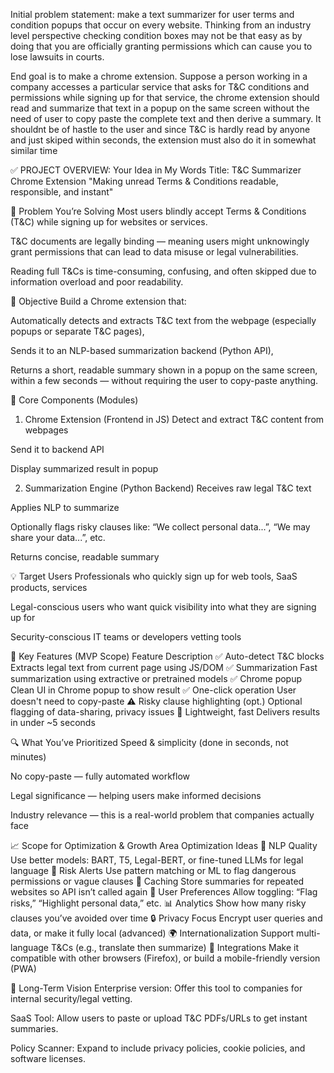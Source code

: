 Initial problem statement:
make a text summarizer for user terms and condition popups that occur on every website. Thinking from an industry level perspective checking condition boxes may not be that easy as by doing that you are officially granting permissions which can cause you to lose lawsuits in courts.

End goal is to make a chrome extension. Suppose a person working in a company accesses a particular service that asks for T&C conditions and permissions while signing up for that service, the chrome extension should read and summarize that text in a popup on the same screen without the need of user to copy paste the complete text and then derive a summary. It shouldnt be of hastle to the user and since T&C is hardly read by anyone and just skiped within seconds, the extension must also do it in somewhat similar time

✅ PROJECT OVERVIEW: Your Idea in My Words
Title:
T&C Summarizer Chrome Extension
"Making unread Terms & Conditions readable, responsible, and instant"

🧠 Problem You’re Solving
Most users blindly accept Terms & Conditions (T&C) while signing up for websites or services.

T&C documents are legally binding — meaning users might unknowingly grant permissions that can lead to data misuse or legal vulnerabilities.

Reading full T&Cs is time-consuming, confusing, and often skipped due to information overload and poor readability.

🎯 Objective
Build a Chrome extension that:

Automatically detects and extracts T&C text from the webpage (especially popups or separate T&C pages),

Sends it to an NLP-based summarization backend (Python API),

Returns a short, readable summary shown in a popup on the same screen, within a few seconds — without requiring the user to copy-paste anything.

🔩 Core Components (Modules)
1. Chrome Extension (Frontend in JS)
Detect and extract T&C content from webpages

Send it to backend API

Display summarized result in popup

2. Summarization Engine (Python Backend)
Receives raw legal T&C text

Applies NLP to summarize

Optionally flags risky clauses like: “We collect personal data...”, “We may share your data...”, etc.

Returns concise, readable summary

💡 Target Users
Professionals who quickly sign up for web tools, SaaS products, services

Legal-conscious users who want quick visibility into what they are signing up for

Security-conscious IT teams or developers vetting tools

🚀 Key Features (MVP Scope)
Feature	Description
✅ Auto-detect T&C blocks	Extracts legal text from current page using JS/DOM
✅ Summarization	Fast summarization using extractive or pretrained models
✅ Chrome popup	Clean UI in Chrome popup to show result
✅ One-click operation	User doesn't need to copy-paste
⚠️ Risky clause highlighting (opt.)	Optional flagging of data-sharing, privacy issues
📂 Lightweight, fast	Delivers results in under ~5 seconds

🔍 What You’ve Prioritized
Speed & simplicity (done in seconds, not minutes)

No copy-paste — fully automated workflow

Legal significance — helping users make informed decisions

Industry relevance — this is a real-world problem that companies actually face

📈 Scope for Optimization & Growth
Area	Optimization Ideas
🧠 NLP Quality	Use better models: BART, T5, Legal-BERT, or fine-tuned LLMs for legal language
💬 Risk Alerts	Use pattern matching or ML to flag dangerous permissions or vague clauses
💾 Caching	Store summaries for repeated websites so API isn’t called again
👥 User Preferences	Allow toggling: “Flag risks,” “Highlight personal data,” etc.
📊 Analytics	Show how many risky clauses you’ve avoided over time
🔒 Privacy Focus	Encrypt user queries and data, or make it fully local (advanced)
🌍 Internationalization	Support multi-language T&Cs (e.g., translate then summarize)
🧩 Integrations	Make it compatible with other browsers (Firefox), or build a mobile-friendly version (PWA)

🧭 Long-Term Vision
Enterprise version: Offer this tool to companies for internal security/legal vetting.

SaaS Tool: Allow users to paste or upload T&C PDFs/URLs to get instant summaries.

Policy Scanner: Expand to include privacy policies, cookie policies, and software licenses.

